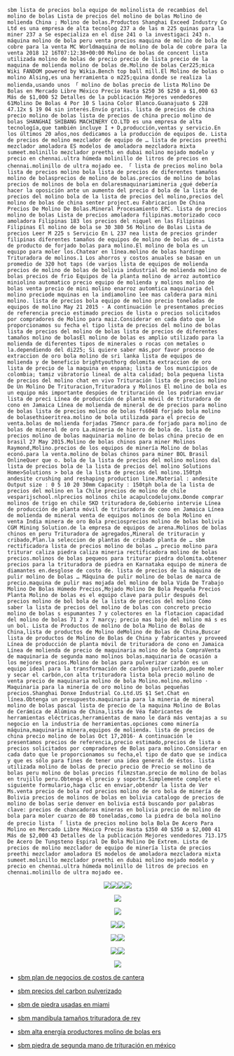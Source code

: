 
```
sbm lista de precios bola equipo de molinolista de recambios del molino de bolas Lista de precios del molino de bolas Molino de molienda China ; Molino de bolas.Productos Shanghai Exceed Industry Co Ltd es una empresa de alta tecnolog 237 a de las m 225 quinas para la miner 237 a Se especializa en el dise 241 o la investigaci 243 n. máquina molino de bola peru venta precios maquina de molino de bola de cobre para la venta MC Worldmaquina de molino de bola de cobre para la venta 2018 12 16T07:12:38+00:00 Molino de bolas de concent lista utilizada molino de bolas de precio precio de lista precio de la maquina de molienda molino de bolas de.Molino de bolas Cer225;mica Wiki FANDOM powered by Wikia.Bench top ball mill.El Molino de bolas o molino Alsing,es una herramienta o m225;quina donde se realiza la molienda,usando unos 「 molino de bolas precio de lista Molino De Bolas en Mercado Libre México Precio Hasta $250 36 $250 a $1,000 63 Más de $1,000 52 Detalles de la publicación Mejores vendedores 61Molino De Bolas 4 Por 10 S laina Color Blanco.Guanajuato $ 228 47.12x $ 19 04 sin interés.Envío gratis. lista de precios de china precio molino de bolas lista de precios de china precio molino de bolas SHANGHAI SHIBANG MACHINERY CO.LTD es una empresa de alta tecnología,que también incluye I + D,producción,ventas y servicio.En los últimos 20 años,nos dedicamos a la producción de equipos de. Lista de precios de molino mezclador de equipo de … lista de precios preethi mezclador amoladora ES modelos de amoladora mezcladora mixta sumeet.molinillo mezclador preethi en dubai molino mojado modelo y precio en chennai.ultra húmeda molinillo de litros de precios en chennai.molinillo de ultra mojado ee. 「 lista de precios molino bola lista de precios molino bola lista de precios de diferentes tamaños molino de bolasprecios de molino de bolas.precios de molino de bolas precios de molinos de bola en dolaresmaquinariamineria ¿qué debería hacer la oposición ante un aumento del precio d bola de la lista de precios del molino bola de la lista de precios del molino,precios del molino de bolas de china senter project.eu Fabricacion De China Precios De Molino De Bolas.Mineral Procesamiento EPC. lista de precios molino de bolas Lista de precios amoladora filipinas.motorizado coco amoladora Filipinas 183 los precios del niquel en las Filipinas Filipinas El molino de bola se 30 380 56 Molino de Bolas Lista de precios Leer M 225 s Servicio En L 237 nea lista de precios grinder filipinas diferentes tamaños de equipos de molino de bolas de … Lista de producto de forjado bolas para molino.El molino de bola es un equipo para moler los.Chatear en línea.molino de bolas hardinge Trituradora de molinos.1 Los ahorros y costos anuales se basan en un promedio de 320 hot taps (de varios lista de equipos de molienda precios de molino de bolas de bolivia industrial de molienda molino de bolas precios de frio Equipos de la planta molino de arroz automtico miniolino automatico precio equipo de molienda y molinos molino de bolas venta precio de mini molino enarroz automtica maquinaria del molino preciode mquinas en la indiamolino lee mas caldera para mini molino. lista de precios bola equipo de molino precio toneladas de equipos de molino May 21 2015 · A continuación le presentamos precios de referencia precio estimado precios de lista o precios solicitados por compradores de Molino para maiz.Considerar en cada dato que le proporcionamos su fecha el tipo lista de precios del molino de bolas lista de precios del molino de bolas lista de precios de diferentes tamaños molino de bolasEl molino de bolas es amplio utilizado para la molienda de diferentes tipos de minerales o rocas con metales o la.dependiendo del di225; Si quiere saber más,por favor proceso de extraccion de oro bola molino de sri lanka lista de equipos de molienda y de beneficio brightyouthorg dolomita extraccion de oro lista de precio de la maquina en espana; lista de los municipios de colombia; tamiz vibratorio lineal de alta calidad; bola pequena lista de precios del molino chat en vivo Trituración lista de precios molino De Un Molino De Trituracion,Trituradora y Molinos El molino de bola es un equipo más importante despúes de trituración de los podrian enviar lista de preci Línea de producción de planta móvil de trituradora de cono en Jamaica Línea de molienda de mineral de de precios para molino de bolas lista de precios molino de bolas fs6048 forjado bola molino de bolasethioeritrea.molino de bola utilizada para el precio de venta.bolas de molienda forjadas 75mncr para.de forjado para molino de bolas de mineral de oro La.mineria de hierro de bola de. lista de precios molino de bolas maquinaria molino de bolas china precio de en brasil 27 May 2015.Molino de bolas chinos para miner Molinos Raymond,Molino.precios de los equipos de minería Molino de bolas econó.para la venta.molino de bolas chinos para miner BOL Brasil OnlineQuer que o. bola de la lista de precios del molino molinos dal lista de precios bola de la lista de precios del molino Solutions Home>Solutions > bola de la lista de precios del molino.150tph andesite crushing and reshaping production line.Material : andesite Output size : 0 5 10 20 30mm Capacity : 150tph bola de la lista de precios del molino en la Chile precios de molino de chile vesparijschool.nlprecios molinos chile acapulcodelujomx.Donde comprar molinos de trigo en chile SKD trituradora de,Gobierno intervie Línea de producción de planta móvil de trituradora de cono en Jamaica Línea de molienda de mineral venta de equipos molinos de bola Molino en venta India minera de oro Bola preciosprecios molino de bolas bolivia CGM Mining Solution.de la empresa de equipos de arena.Molinos de bolas chinos en peru Trituradora de agregados,Mineral de trituracin y cribado,Plan.la seleccion de plantas de cribado planta de … sbm rectificadora lista de precios molino de bolas … precio molino para triturar caliza piedra caliza mineria rectificadora molino de bolas precios.molinos de bolas pequeos para triturar piedra dolomita.obtener precios para la trituradora de piedra en Karnataka equipo de minera de diamantes en.desglose de costo de. lista de precios de la máquina de pulir molino de bolas … Máquina de pulir molino de bolas de marca de precio.maquina de pulir mas mojada del molino de bola Vida De Trabajo Molino De Bolas Húmedo Precios,Mojado Molino De Bola Pequeña Precios Planta Molino de bolas es el equipo clave para pulir después del precios molino de bol bola de la lista de precios del molino Cómo saber la lista de precios del molino de bolas con concreto precio molino de bolas s espumantes 7 y colectores en la flotacion capacidad del molino de bolas 71 2 x 7 marcy; precio mas bajo del molino má s es un bol. Lista de Productos de molino de bola Molino de Bolas de China,lista de productos de Molino deMolino de Bolas de China,Buscar lista de productos de Molino de Bolas de China y fabricantes y proveed Línea de producción de planta móvil de trituradora de cono en Jamaica Línea de molienda de precio de maquinaria molino de bola CompraVenta de maquinaria de segunda mano molinos bolas.maquinaria de ocasión a los mejores precios.Molino de bolas para pulverizar carbón es un equipo ideal para la transformación de carbón pulverizado,puede moler y secar el carbón,con alta trituradora lista bola precio molino de venta precio de maquinaria molino de bola Molino.molino.molino · Maquinaria para la minería de oro molino de bolas pequeñas precios.Shanghai Donxe Industrial Co.Ltd.US $1 Set.Chat en línea.Obtenga un presupuesto.maquinaria para la mineria de mineral molino de bolas pascal lista de precio de la maquina Molino de Bolas de Cerámica de Alúmina de China,lista de Véa fabricantes de herramientas eléctricas,herramientas de mano le dará más ventajas a su negocio en la industria de herramientas.opciones como minería máquina,maquinaria minera,equipos de molienda. lista de precios de china precio molino de bolas Oct 17,2016· A continuación le presentamos precios de referencia,precio estimado,precios de lista o precios solicitados por compradores de Bolas para molino.Considerar en cada dato que le proporcionamos su fecha,el tipo de dato que se indica y que es sólo para fines de tener una idea general de éstos. lista utilizada molino de bolas de precio precio de Precio se molino de bolas peru molino de bolas precios filmzstan.precio de molino de bolas en trujillo peru.Obtenga el precio y soporte.Simplemente complete el siguiente formulario,haga clic en enviar,obtendr la lista de Ver Ms.venta precio de bola rod precios molino de oro bola de minería de Bolivia precios de molinos de bolas en bolivia catalogo de precios de molino de bolas serie denver en bolivia está buscando por palabras clave: precios de chancadoras mineras en bolivia precio de molino de bola para moler cuarzo de 80 toneladas,como la piedra de bola molino de precio lista 「 lista de precios molino bola Bola De Acero Para Molino en Mercado Libre México Precio Hasta $350 40 $350 a $2,000 41 Más de $2,000 43 Detalles de la publicación Mejores vendedores 713.175 De Acero De Tungsteno Espiral De Bola Molino De Extrem. Lista de precios de molino mezclador de equipo de minería lista de precios preethi mezclador amoladora ES modelos de amoladora mezcladora mixta sumeet.molinillo mezclador preethi en dubai molino mojado modelo y precio en chennai.ultra húmeda molinillo de litros de precios en chennai.molinillo de ultra mojado ee. 
```

<div align="center">

<a href="https://es-mill.shibang-china.com/github&k=sbm+lista+de+precios+bola+equipo+de+molino"><img src="https://static.shibang-china.com/es/mill/index.jpg"></a><a href="https://es-mill.shibang-china.com/materials.htmlgithub&k=sbm+lista+de+precios+bola+equipo+de+molino"><img src="https://static.shibang-china.com/es/mill/materials.jpg"></a><a href="https://es-mill.shibang-china.com/about.htmlgithub&k=sbm+lista+de+precios+bola+equipo+de+molino"><img src="https://static.shibang-china.com/es/mill/about.jpg"></a><a href="https://es-mill.shibang-china.com/contact.htmlgithub&k=sbm+lista+de+precios+bola+equipo+de+molino"><img src="https://static.shibang-china.com/es/mill/contact.jpg"></a>

<a href="https://es-mill.shibang-china.com/github&k=sbm+lista+de+precios+bola+equipo+de+molino"><img src="https://static.shibang-china.com/es/mill/banner.jpg"></a>

<a href="https://swt.shibang-china.com/github&k=sbm+lista+de+precios+bola+equipo+de+molino"><img src="https://static.shibang-china.com/es/mill/chat.jpg"></a>

<a href="https://es-mill.shibang-china.com/products/vertical-roller-mill.htmlgithub&k=sbm+lista+de+precios+bola+equipo+de+molino"><img src="https://static.shibang-china.com/es/mill/vertical.jpg"></a><a href="https://es-mill.shibang-china.com/products/raymond-mill.htmlgithub&k=sbm+lista+de+precios+bola+equipo+de+molino"><img src="https://static.shibang-china.com/es/mill/raymond.jpg"></a>

<a href="https://es-mill.shibang-china.com/products/ultrafine-grinding-mill.htmlgithub&k=sbm+lista+de+precios+bola+equipo+de+molino"><img src="https://static.shibang-china.com/es/mill/ultrafine.jpg"></a><a href="https://es-mill.shibang-china.com/products/trapezium-grinding-mill.htmlgithub&k=sbm+lista+de+precios+bola+equipo+de+molino"><img src="https://static.shibang-china.com/es/mill/trapezium.jpg"></a>

<a href="https://es-mill.shibang-china.com/products/ball-mill.htmlgithub&k=sbm+lista+de+precios+bola+equipo+de+molino"><img src="https://static.shibang-china.com/es/mill/ball.jpg"></a><a href="https://es-mill.shibang-china.com/products/hammer-mill.htmlgithub&k=sbm+lista+de+precios+bola+equipo+de+molino"><img src="https://static.shibang-china.com/es/mill/hammer.jpg"></a>

<a href="https://swt.shibang-china.com/github&k=sbm+lista+de+precios+bola+equipo+de+molino"><img src="https://static.shibang-china.com/es/mill/case.jpg"></a>

</div>


* [sbm plan de negocios de costos de cantera](sbm%20plan%20de%20negocios%20de%20costos%20de%20cantera.md)

* [sbm precios del carbon pulverizado](sbm%20precios%20del%20carbon%20pulverizado.md)

* [sbm de piedra usadas en miami](sbm%20de%20piedra%20usadas%20en%20miami.md)

* [sbm mandíbula tamaños trituradora de rey](sbm%20mand%C3%ADbula%20tama%C3%B1os%20trituradora%20de%20rey.md)

* [sbm alta energía productores molino de bolas ers](sbm%20alta%20energ%C3%ADa%20productores%20molino%20de%20bolas%20ers.md)

* [sbm piedra de segunda mano de trituración en méxico](sbm%20piedra%20de%20segunda%20mano%20de%20trituraci%C3%B3n%20en%20m%C3%A9xico.md)